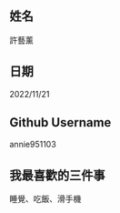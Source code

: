 
姓名
----
許藝薰

日期
----
2022/11/21

Github Username
---------------
annie951103

我最喜歡的三件事
---------------
睡覺、吃飯、滑手機